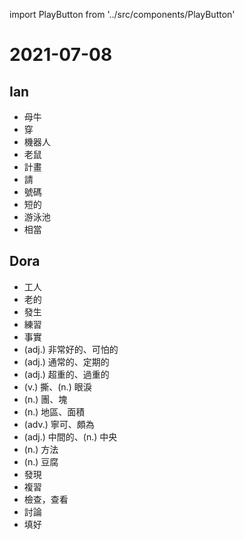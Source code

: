 import PlayButton from '../src/components/PlayButton'

# 2021-07-08

## Ian
- <PlayButton value="cow" /> 母牛
- <PlayButton value="wear" /> 穿
- <PlayButton value="robot" /> 機器人
- <PlayButton value="rat" /> 老鼠
- <PlayButton value="plan" /> 計畫
- <PlayButton value="please" /> 請
- <PlayButton value="number" /> 號碼
- <PlayButton value="short" /> 短的
- <PlayButton value="pool" /> 游泳池
- <PlayButton value="quite" /> 相當

## Dora
- <PlayButton value="worker" /> 工人
- <PlayButton value="old" /> 老的
- <PlayButton value="happen" /> 發生
- <PlayButton value="practice" /> 練習
- <PlayButton value="fact" /> 事實
- <PlayButton value="terrific" /> (adj.) 非常好的、可怕的
- <PlayButton value="regular" /> (adj.) 通常的、定期的
- <PlayButton value="overweight" /> (adj.) 超重的、過重的
- <PlayButton value="tear" /> (v.) 撕、(n.) 眼淚
- <PlayButton value="mass" /> (n.) 團、塊
- <PlayButton value="area" /> (n.) 地區、面積
- <PlayButton value="rather" /> (adv.) 寧可、頗為
- <PlayButton value="middle" /> (adj.) 中間的、(n.) 中央
- <PlayButton value="method" /> (n.) 方法
- <PlayButton value="tofu" /> (n.) 豆腐
- <PlayButton value="find out" /> 發現
- <PlayButton value="go over" /> 複習
- <PlayButton value="look over" /> 檢查，查看
- <PlayButton value="talk over" /> 討論
- <PlayButton value="fill out" /> 填好
